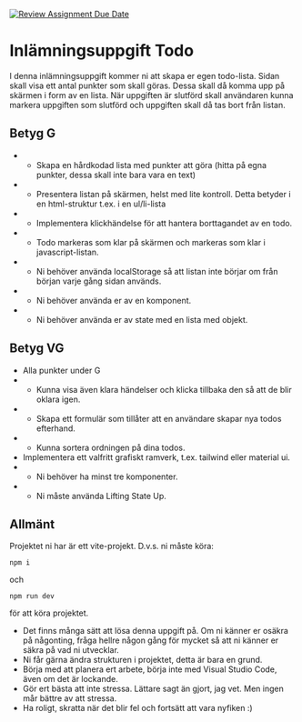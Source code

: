 [![Review Assignment Due Date](https://classroom.github.com/assets/deadline-readme-button-22041afd0340ce965d47ae6ef1cefeee28c7c493a6346c4f15d667ab976d596c.svg)](https://classroom.github.com/a/Tfc19Mhg)
# Inlämningsuppgift Todo

I denna inlämningsuppgift kommer ni att skapa er egen todo-lista.
Sidan skall visa ett antal punkter som skall göras. Dessa skall då komma upp på skärmen i form av en lista. När uppgiften är slutförd skall användaren kunna markera uppgiften som slutförd och uppgiften skall då tas bort från listan.

## Betyg G

- * Skapa en hårdkodad lista med punkter att göra (hitta på egna punkter, dessa skall inte bara vara en text)
- * Presentera listan på skärmen, helst med lite kontroll. Detta betyder i en html-struktur t.ex. i en ul/li-lista
- * Implementera klickhändelse för att hantera borttagandet av en todo.
- * Todo markeras som klar på skärmen och markeras som klar i javascript-listan.
- * Ni behöver använda localStorage så att listan inte börjar om från början varje gång sidan används.
- * Ni behöver använda er av en komponent.
- * Ni behöver använda er av state med en lista med objekt.

## Betyg VG

- Alla punkter under G
- * Kunna visa även klara händelser och klicka tillbaka den så att de blir oklara igen.
- * Skapa ett formulär som tillåter att en användare skapar nya todos efterhand.
- * Kunna sortera ordningen på dina todos.
- Implementera ett valfritt grafiskt ramverk, t.ex. tailwind eller material ui.
- * Ni behöver ha minst tre komponenter.
- * Ni måste använda Lifting State Up.

## Allmänt

Projektet ni har är ett vite-projekt. D.v.s. ni måste köra:

```shell
npm i
```

och

```shell
npm run dev 
```

för att köra projektet.

- Det finns många sätt att lösa denna uppgift på. Om ni känner er osäkra på någonting, fråga hellre någon gång för mycket så att ni känner er säkra på vad ni utvecklar.
- Ni får gärna ändra strukturen i projektet, detta är bara en grund.
- Börja med att planera ert arbete, börja inte med Visual Studio Code, även om det är lockande.
- Gör ert bästa att inte stressa. Lättare sagt än gjort, jag vet. Men ingen mår bättre av att stressa.
- Ha roligt, skratta när det blir fel och fortsätt att vara nyfiken :)
